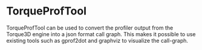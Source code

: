 # TorqueProfTool
TorqueProfTool can be used to convert the profiler output from the Torque3D engine into a json format call graph. This makes it possible to use existing tools such as gprof2dot and graphviz to visualize the call-graph.


